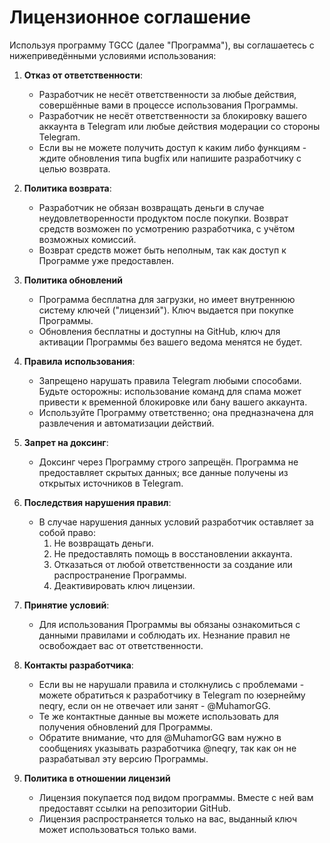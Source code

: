 # Лицензионное соглашение

Используя программу TGCC (далее "Программа"), вы соглашаетесь с нижеприведёнными условиями использования:

1. **Отказ от ответственности**:
   - Разработчик не несёт ответственности за любые действия, совершённые вами в процессе использования Программы.
   - Разработчик не несёт ответственности за блокировку вашего аккаунта в Telegram или любые действия модерации со стороны Telegram.
   - Если вы не можете получить доступ к каким либо функциям - ждите обновления типа bugfix или напишите разработчику с целью возврата.

2. **Политика возврата**:
   - Разработчик не обязан возвращать деньги в случае неудовлетворенности продуктом после покупки. Возврат средств возможен по усмотрению разработчика, с учётом возможных комиссий.
   - Возврат средств может быть неполным, так как доступ к Программе уже предоставлен.

3. **Политика обновлений**
   - Программа бесплатна для загрузки, но имеет внутреннюю систему ключей ("лицензий"). Ключ выдается при покупке Программы.
   - Обновления бесплатны и доступны на GitHub, ключ для активации Программы без вашего ведома менятся не будет.

4. **Правила использования**:
   - Запрещено нарушать правила Telegram любыми способами. Будьте осторожны: использование команд для спама может привести к временной блокировке или бану вашего аккаунта.
   - Используйте Программу ответственно; она предназначена для развлечения и автоматизации действий.

5. **Запрет на доксинг**:
   - Доксинг через Программу строго запрещён. Программа не предоставляет скрытых данных; все данные получены из открытых источников в Telegram.

6. **Последствия нарушения правил**:
   - В случае нарушения данных условий разработчик оставляет за собой право:
     1. Не возвращать деньги.
     2. Не предоставлять помощь в восстановлении аккаунта.
     3. Отказаться от любой ответственности за создание или распространение Программы.
     4. Деактивировать ключ лицензии.

7. **Принятие условий**:
   - Для использования Программы вы обязаны ознакомиться с данными правилами и соблюдать их. Незнание правил не освобождает вас от ответственности.

8. **Контакты разработчика**:
   - Если вы не нарушали правила и столкнулись с проблемами - можете обратиться к разработчику в Telegram по юзернейму neqry, если он не отвечает или занят - @MuhamorGG.
   - Те же контактные данные вы можете использовать для получения обновлений для Программы.
   - Обратите внимание, что для @MuhamorGG вам нужно в сообщениях указывать разработчика @neqry, так как он не разрабатывал эту версию Программы.

9. **Политика в отношении лицензий**
   - Лицензия покупается под видом программы. Вместе с ней вам предоставят ссылки на репозитории GitHub.
   - Лицензия распространяется только на вас, выданный ключ может использоваться только вами.